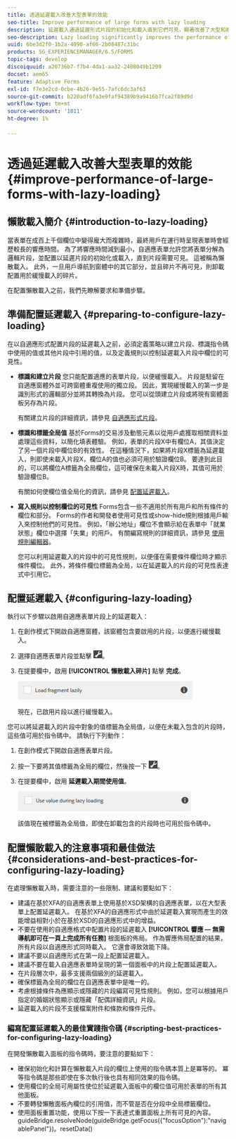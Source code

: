 ```yaml
---
title: 透過延遲載入改善大型表單的效能
seo-title: Improve performance of large forms with lazy loading
description: 延遲載入通過延遲形式片段的初始化和載入直到它們可見，顯著改善了大型和複雜自適應形式的效能。
seo-description: Lazy loading significantly improves the performance of large and complex adaptive forms by deferring initialization and loading of form fragments until they are visible.
uuid: 6be3d2f0-1b2a-4090-af66-2b08487c31bc
products: SG_EXPERIENCEMANAGER/6.5/FORMS
topic-tags: develop
discoiquuid: a20736b7-f7b4-4da1-aa32-2408049b1209
docset: aem65
feature: Adaptive Forms
exl-id: f7e3e2cd-0cbe-4b26-9e55-7afc6dc3af63
source-git-commit: b220adf6fa3e9faf94389b9a9416b7fca2f89d9d
workflow-type: tm+mt
source-wordcount: '1011'
ht-degree: 1%

---
```


# 透過延遲載入改善大型表單的效能{#improve-performance-of-large-forms-with-lazy-loading}

## 懶散載入簡介 {#introduction-to-lazy-loading}

當表單在成百上千個欄位中變得龐大而複雜時，最終用戶在運行時呈現表單時會經歷較長的響應時間。 為了將響應時間減到最小，自適應表單允許您將表單分解為邏輯片段，並配置以延遲片段的初始化或載入，直到片段需要可見。 這被稱為懶散載入。 此外，一旦用戶導航到窗體中的其它部分，並且碎片不再可見，則卸載配置用於緩慢載入的碎片。

在配置懶散載入之前，我們先瞭解要求和準備步驟。

## 準備配置延遲載入 {#preparing-to-configure-lazy-loading}

在以自適應形式配置片段的延遲載入之前，必須定義策略以建立片段、標識指令碼中使用的值或其他片段中引用的值，以及定義規則以控制延遲載入片段中欄位的可見性。

* **標識和建立片段**
您只能配置適應的表單片段，以便緩慢載入。 片段是駐留在自適應窗體外並可跨窗體重複使用的獨立段。 因此，實現緩慢載入的第一步是識別形式的邏輯部分並將其轉換為片段。 您可以從頭建立片段或將現有窗體面板另存為片段。

   有關建立片段的詳細資訊，請參見 [自適應形式片段](../../forms/using/adaptive-form-fragments.md)。

* **標識和標籤全局值**
基於Forms的交易涉及動態元素以從用戶處獲取相關資料並處理這些資料，以簡化填表體驗。 例如，表單的片段X中有欄位A，其值決定了另一個片段中欄位B的有效性。 在這種情況下，如果將片段X標籤為延遲載入，則即使未載入片段X，欄位A的值也必須可用於驗證欄位B。 要達到此目的，可以將欄位A標籤為全局欄位，這可確保在未載入片段X時，其值可用於驗證欄位B。

   有關如何使欄位值全局化的資訊，請參見 [配置延遲載入](../../forms/using/lazy-loading-adaptive-forms.md#p-configuring-lazy-loading-p)。

* **寫入規則以控制欄位的可見性**
Forms包含一些不適用於所有用戶和所有條件的欄位和部分。 Forms的作者和開發者使用可見性或show-hide規則根據用戶輸入來控制他們的可見性。 例如，「辦公地址」欄位不會顯示給在表單中「就業狀態」欄位中選擇「失業」的用戶。 有關編寫規則的詳細資訊，請參見 [使用規則編輯器](../../forms/using/rule-editor.md)。

   您可以利用延遲載入的片段中的可見性規則，以便僅在需要條件欄位時才顯示條件欄位。 此外，將條件欄位標籤為全局，以在延遲載入的片段的可見性表達式中引用它。

## 配置延遲載入 {#configuring-lazy-loading}

執行以下步驟以啟用自適應表單片段上的延遲載入：

1. 在創作模式下開啟自適應窗體，該窗體包含要啟用的片段，以便進行緩慢載入。
1. 選擇自適應表單片段並點擊 ![招商](assets/cmppr.png)。
1. 在提要欄中，啟用 **[!UICONTROL 懶散載入碎片]** 點擊 **完成**。

   ![為自適應表單片段啟用延遲載入](assets/lazy-loading-fragment.png)

   現在，已啟用片段以進行緩慢載入。

您可以將延遲載入的片段中對象的值標籤為全局值，以便在未載入包含的片段時，這些值可用於指令碼中。 請執行下列動作：

1. 在創作模式下開啟自適應表單片段。
1. 按一下要將其值標籤為全局的欄位，然後按一下 ![招商](assets/cmppr.png)。
1. 在提要欄中，啟用 **延遲載入期間使用值**。

   ![邊欄中的延遲載入欄位](assets/enable-lazy-loading.png)

   該值現在被標籤為全局值，即使在卸載包含的片段時也可用於指令碼中。

## 配置懶散載入的注意事項和最佳做法 {#considerations-and-best-practices-for-configuring-lazy-loading}

在處理懶散載入時，需要注意的一些限制、建議和要點如下：

* 建議在基於XFA的自適應表單上使用基於XSD架構的自適應表單，以在大型表單上配置延遲載入。 在基於XFA的自適應形式中由於延遲載入實現而產生的效能增益相對小於在基於XSD的自適應形式中的增益。
* 不要在使用的自適應格式中配置片段的延遲載入 **[!UICONTROL 響應 — 無需導航即可在一頁上完成所有任務]** 根面板的佈局。 作為響應佈局配置的結果，所有片段以自適應形式同時載入。 它還會導致效能下降。
* 建議不要以自適應形式在第一段上配置延遲載入。
* 建議不要在載入自適應表單時呈現的第一個面板中的片段上配置延遲載入。
* 在片段層次中，最多支援兩個級別的延遲載入。
* 確保標籤為全局的欄位在自適應表單中是唯一的。
* 考慮根據條件為應顯示或隱藏的片段編寫可見性規則。 例如，您可以根據用戶指定的婚姻狀態顯示或隱藏「配偶詳細資訊」片段。
* 延遲載入的片段不支援檔案附件和條款和條件元件。

### 編寫配置延遲載入的最佳實踐指令碼 {#scripting-best-practices-for-configuring-lazy-loading}

在開發懶散載入面板的指令碼時，要注意的要點如下：

* 確保初始化和計算在懶散載入片段的欄位上使用的指令碼本質上是冪等的。 冪等指令碼是那些即使在多次執行後也具有相同效果的指令碼。
* 使用欄位的全局可用屬性使位於延遲載入面板中的欄位值可用於表單的所有其他面板。
* 不要轉發懶散面板內欄位的引用值，而不管是否在分段中全局標籤欄位。
* 使用面板重置功能，使用以下按一下表達式重置面板上所有可見的內容。\
   guideBridge.resolveNode(guideBridge.getFocus({&quot;focusOption&quot;):&quot;navigablePanel&quot;})。resetData()
